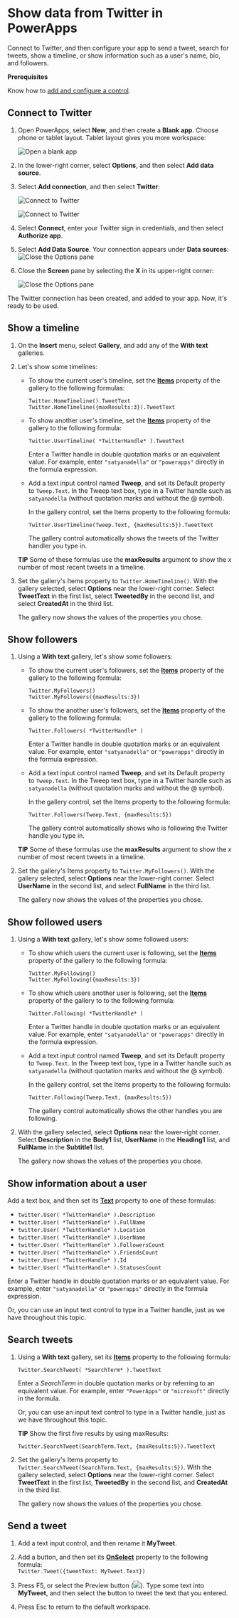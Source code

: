 <properties
   pageTitle="Show data from Twitter | Microsoft PowerApps"
   description="Show a timeline, user information, a list of followers, and other information from Twitter"
   services=""
   suite="powerapps"
   documentationCenter="na"
   authors="aftowen"
   manager="erikre"
   editor=""
   tags=""/>

<tags
   ms.service="powerapps"
   ms.devlang="na"
   ms.topic="article"
   ms.tgt_pltfrm="na"
   ms.workload="na"
   ms.date="05/26/2016"
   ms.author="anneta"/>

# Show data from Twitter in PowerApps

Connect to Twitter, and then configure your app to send a tweet, search for tweets, show a timeline, or show information such as a user's name, bio, and followers.

**Prerequisites**

Know how to [add and configure a control](add-configure-controls.md).

## Connect to Twitter
1.  Open PowerApps, select **New**, and then create a **Blank app**. Choose phone or tablet layout. Tablet layout gives you more workspace:  

	![Open a blank app](./media/show-twitter-data/blank-app.png)

2. In the lower-right corner, select **Options**, and then select **Add data source**. 

3. Select **Add connection**, and then select **Twitter**:  

	![Connect to Twitter](./media/show-twitter-data/addconnection.png)

	![Connect to Twitter](./media/show-twitter-data/add-twitter.png)

4. Select **Connect**, enter your Twitter sign in credentials, and then select **Authorize app**.

5. Select **Add Data Source**. Your connection appears under **Data sources**:  
	![Close the Options pane](./media/show-twitter-data/twitterdatasource.png)

6. Close the **Screen** pane by selecting the **X** in its upper-right corner:  

	![Close the Options pane](./media/show-twitter-data/close-options.png)

The Twitter connection has been created, and added to your app. Now, it's ready to be used.

## Show a timeline
1. On the **Insert** menu, select **Gallery**, and add any of the **With text** galleries.
2. Let's show some timelines:  

	- To show the current user's timeline, set the **[Items](controls/properties-core.md)** property of the gallery to the following formulas:
	
		`Twitter.HomeTimeline().TweetText`  
		`Twitter.HomeTimeline({maxResults:3}).TweetText`  

	- To show another user's timeline, set the **[Items](controls/properties-core.md)** property of the gallery to the following formula:  

		`Twitter.UserTimeline( *TwitterHandle* ).TweetText`

		Enter a Twitter handle in double quotation marks or an equivalent value. For example, enter `"satyanadella"` or `"powerapps"` directly in the formula expression. 

	- Add a text input control named **Tweep**, and set its Default property to `Tweep.Text`. In the Tweep text box, type in a Twitter handle such as `satyanadella` (without quotation marks and without the @ symbol).
	
		In the gallery control, set the Items property to the following formula:  

		`Twitter.UserTimeline(Tweep.Text, {maxResults:5}).TweetText`

		The gallery control automatically shows the tweets of the Twitter handler you type in.

	**TIP** Some of these formulas use the **maxResults** argument to show the *x* number of most recent tweets in a timeline. 

3. Set the gallery's Items property to `Twitter.HomeTimeline()`. With the gallery selected, select **Options** near the lower-right corner. Select **TweetText** in the first list, select **TweetedBy** in the second list, and select **CreatedAt** in the third list.

	The gallery now shows the values of the properties you chose. 

## Show followers
1. Using a **With text** gallery, let's show some followers:  

	- To show the current user's followers, set the **[Items](controls/properties-core.md)** property of the gallery to the following formula:  
	
		`Twitter.MyFollowers()`  
		`Twitter.MyFollowers({maxResults:3})`

	- To show the another user's followers, set the **[Items](controls/properties-core.md)** property of the gallery to the following formula:  
	
		`Twitter.Followers( *TwitterHandle* )`

		Enter a Twitter handle in double quotation marks or an equivalent value. For example, enter `"satyanadella"` or `"powerapps"` directly in the formula expression. 

	- Add a text input control named **Tweep**, and set its Default property to `Tweep.Text`. In the Tweep text box, type in a Twitter handle such as `satyanadella` (without quotation marks and without the @ symbol).
	
		In the gallery control, set the Items property to the following formula:  

		`Twitter.Followers(Tweep.Text, {maxResults:5})`

		The gallery control automatically shows who is following the Twitter handle you type in.

	**TIP** Some of these formulas use the **maxResults** argument to show the *x* number of most recent tweets in a timeline. 

2. Set the gallery's Items property to `Twitter.MyFollowers()`. With the gallery selected, select **Options** near the lower-right corner. Select **UserName** in the second list, and select **FullName** in the third list.

	The gallery now shows the values of the properties you chose. 

## Show followed users

1. Using a **With text** gallery, let's show some followed users:  

	- To show which users the current user is following, set the **[Items](controls/properties-core.md)** property of the gallery to the following formula:  
	
		`Twitter.MyFollowing()`  
		`Twitter.MyFollowing({maxResults:3})`

	- To show which users another user is following, set the **[Items](controls/properties-core.md)** property of the gallery to to the following formula:

		`Twitter.Following( *TwitterHandle* )`

		Enter a Twitter handle in double quotation marks or an equivalent value. For example, enter `"satyanadella"` or `"powerapps"` directly in the formula expression. 

	- Add a text input control named **Tweep**, and set its Default property to `Tweep.Text`. In the Tweep text box, type in a Twitter handle such as `satyanadella` (without quotation marks and without the @ symbol).
	
		In the gallery control, set the Items property to the following formula:  

		`Twitter.Following(Tweep.Text, {maxResults:5})`

		The gallery control automatically shows the other handles you are following.

2. With the gallery selected, select **Options** near the lower-right corner. Select **Description** in the **Body1** list, **UserName** in the **Heading1** list, and **FullName** in the **Subtitle1** list.

	The gallery now shows the values of the properties you chose. 

## Show information about a user
Add a text box, and then set its **[Text](controls/properties-core.md)** property to one of these formulas:  

- `twitter.User( *TwitterHandle* ).Description`
- `twitter.User( *TwitterHandle* ).FullName`
- `twitter.User( *TwitterHandle* ).Location`
- `twitter.User( *TwitterHandle* ).UserName`
- `twitter.User( *TwitterHandle* ).FollowersCount`
- `twitter.User( *TwitterHandle* ).FriendsCount`
- `twitter.User( *TwitterHandle* ).Id`
- `twitter.User( *TwitterHandle* ).StatusesCount`

Enter a Twitter handle in double quotation marks or an equivalent value. For example, enter `"satyanadella"` or `"powerapps"` directly in the formula expression. 

Or, you can use an input text control to type in a Twitter handle, just as we have throughout this topic.

## Search tweets
1. Using a **With text** gallery, set its **[Items](controls/properties-core.md)** property to the following formula:  

	`Twitter.SearchTweet( *SearchTerm* ).TweetText`

	Enter a *SearchTerm* in double quotation marks or by referring to an equivalent value. For example, enter `"PowerApps"` or `"microsoft"` directly in the formula.

	Or, you can use an input text control to type in a Twitter handle, just as we have throughout this topic.

	**TIP** Show the first five results by using maxResults:  

	`Twitter.SearchTweet(SearchTerm.Text, {maxResults:5}).TweetText`

2. Set the gallery's Items property to `Twitter.SearchTweet(SearchTerm.Text, {maxResults:5})`. With the gallery selected, select **Options** near the lower-right corner. Select **TweetText** in the first list, **TweetedBy** in the second list, and **CreatedAt** in the third list.

	The gallery now shows the values of the properties you chose. 

## Send a tweet ##
1. Add a text input control, and then rename it **MyTweet**.

2. Add a button, and then set its **[OnSelect](controls/properties-core.md)** property to the following formula:  
	`Twitter.Tweet({tweetText: MyTweet.Text})`

3. Press F5, or select the Preview button (![](./media/show-twitter-data/preview.png)). Type some text into **MyTweet**, and then select the button to tweet the text that you entered.

4. Press Esc to return to the default workspace.

